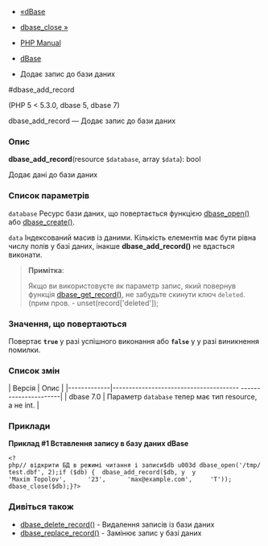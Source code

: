 - [«dBase](ref.dbase.md)
- [dbase_close »](function.dbase-close.md)

- [PHP Manual](index.md)
- [dBase](ref.dbase.md)
- Додає запис до бази даних

#dbase_add_record

(PHP 5 \< 5.3.0, dbase 5, dbase 7)

dbase_add_record — Додає запис до бази даних

### Опис

**dbase_add_record**(resource `$database`, array `$data`): bool

Додає дані до бази даних

### Список параметрів

`database`
Ресурс бази даних, що повертається функцією
[dbase_open()](function.dbase-open.md) або
[dbase_create()](function.dbase-create.md).

`data`
Індексований масив із даними. Кількість елементів має бути рівна
числу полів у базі даних, інакше **dbase_add_record()** не
вдасться виконати.

> **Примітка**:
>
> Якщо ви використовуєте як параметр запис, який повернув
> функція [dbase_get_record()](function.dbase-get-record.md), не
> забудьте скинути ключ `deleted`. (прим пров. -
> unset(record\['deleted'\]);

### Значення, що повертаються

Повертає **`true`** у разі успішного виконання або **`false`** у
у разі виникнення помилки.

### Список змін

| Версія | Опис |
|-------------|--------------------------------------- ----------------------|
| dbase 7.0 | Параметр `database` тепер має тип resource, а не int. |

### Приклади

**Приклад #1 Вставлення запису в базу даних dBase**

` <?php// відкрити БД в режимі читання і записи$db u003d dbase_open('/tmp/test.dbf', 2);if ($db) {  dbase_add_record($db, y  y 'Maxim Topolov',      '23',      'max@example.com',     'T')); dbase_close($db);}?> `

### Дивіться також

- [dbase_delete_record()](function.dbase-delete-record.md) -
Видалення записів із бази даних
- [dbase_replace_record()](function.dbase-replace-record.md) -
Замінює запис у базі даних
